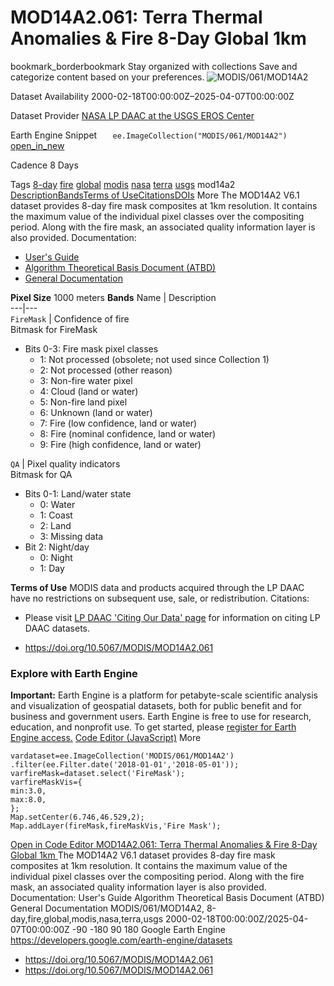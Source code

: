 
#  MOD14A2.061: Terra Thermal Anomalies & Fire 8-Day Global 1km 
bookmark_borderbookmark Stay organized with collections  Save and categorize content based on your preferences.
![MODIS/061/MOD14A2](https://developers.google.com/earth-engine/datasets/images/MODIS/MODIS_061_MOD14A2_sample.png) 

Dataset Availability
    2000-02-18T00:00:00Z–2025-04-07T00:00:00Z 

Dataset Provider
     [ NASA LP DAAC at the USGS EROS Center ](https://doi.org/10.5067/MODIS/MOD14A2.061) 

Earth Engine Snippet
     `    ee.ImageCollection("MODIS/061/MOD14A2")   ` [ open_in_new ](https://code.earthengine.google.com/?scriptPath=Examples:Datasets/MODIS/MODIS_061_MOD14A2) 

Cadence
    8 Days 

Tags
     [8-day](https://developers.google.com/earth-engine/datasets/tags/8-day) [fire](https://developers.google.com/earth-engine/datasets/tags/fire) [global](https://developers.google.com/earth-engine/datasets/tags/global) [modis](https://developers.google.com/earth-engine/datasets/tags/modis) [nasa](https://developers.google.com/earth-engine/datasets/tags/nasa) [terra](https://developers.google.com/earth-engine/datasets/tags/terra) [usgs](https://developers.google.com/earth-engine/datasets/tags/usgs)
mod14a2
[Description](https://developers.google.com/earth-engine/datasets/catalog/MODIS_061_MOD14A2#description)[Bands](https://developers.google.com/earth-engine/datasets/catalog/MODIS_061_MOD14A2#bands)[Terms of Use](https://developers.google.com/earth-engine/datasets/catalog/MODIS_061_MOD14A2#terms-of-use)[Citations](https://developers.google.com/earth-engine/datasets/catalog/MODIS_061_MOD14A2#citations)[DOIs](https://developers.google.com/earth-engine/datasets/catalog/MODIS_061_MOD14A2#dois) More
The MOD14A2 V6.1 dataset provides 8-day fire mask composites at 1km resolution. It contains the maximum value of the individual pixel classes over the compositing period. Along with the fire mask, an associated quality information layer is also provided.
Documentation:
  * [User's Guide](https://lpdaac.usgs.gov/documents/876/MOD14_User_Guide_v6.pdf)
  * [Algorithm Theoretical Basis Document (ATBD)](https://lpdaac.usgs.gov/documents/87/MOD14_ATBD.pdf)
  * [General Documentation](https://ladsweb.modaps.eosdis.nasa.gov/filespec/MODIS/61/MOD14A2)


**Pixel Size** 1000 meters 
**Bands**
Name | Description  
---|---  
`FireMask` | Confidence of fire  
Bitmask for FireMask
  * Bits 0-3: Fire mask pixel classes 
    * 1: Not processed (obsolete; not used since Collection 1)
    * 2: Not processed (other reason)
    * 3: Non-fire water pixel
    * 4: Cloud (land or water)
    * 5: Non-fire land pixel
    * 6: Unknown (land or water)
    * 7: Fire (low confidence, land or water)
    * 8: Fire (nominal confidence, land or water)
    * 9: Fire (high confidence, land or water)

  
`QA` | Pixel quality indicators  
Bitmask for QA
  * Bits 0-1: Land/water state 
    * 0: Water
    * 1: Coast
    * 2: Land
    * 3: Missing data
  * Bit 2: Night/day 
    * 0: Night
    * 1: Day

  
**Terms of Use**
MODIS data and products acquired through the LP DAAC have no restrictions on subsequent use, sale, or redistribution.
Citations:
  * Please visit [LP DAAC 'Citing Our Data' page](https://lpdaac.usgs.gov/citing_our_data) for information on citing LP DAAC datasets.


  * [ https://doi.org/10.5067/MODIS/MOD14A2.061 ](https://doi.org/10.5067/MODIS/MOD14A2.061)


### Explore with Earth Engine
**Important:** Earth Engine is a platform for petabyte-scale scientific analysis and visualization of geospatial datasets, both for public benefit and for business and government users. Earth Engine is free to use for research, education, and nonprofit use. To get started, please [register for Earth Engine access.](https://console.cloud.google.com/earth-engine)
[Code Editor (JavaScript)](https://developers.google.com/earth-engine/datasets/catalog/MODIS_061_MOD14A2#code-editor-javascript-sample) More
```
vardataset=ee.ImageCollection('MODIS/061/MOD14A2')
.filter(ee.Filter.date('2018-01-01','2018-05-01'));
varfireMask=dataset.select('FireMask');
varfireMaskVis={
min:3.0,
max:8.0,
};
Map.setCenter(6.746,46.529,2);
Map.addLayer(fireMask,fireMaskVis,'Fire Mask');
```
[ Open in Code Editor ](https://code.earthengine.google.com/?scriptPath=Examples:Datasets/MODIS/MODIS_061_MOD14A2)
[ MOD14A2.061: Terra Thermal Anomalies & Fire 8-Day Global 1km ](https://developers.google.com/earth-engine/datasets/catalog/MODIS_061_MOD14A2)
The MOD14A2 V6.1 dataset provides 8-day fire mask composites at 1km resolution. It contains the maximum value of the individual pixel classes over the compositing period. Along with the fire mask, an associated quality information layer is also provided. Documentation: User's Guide Algorithm Theoretical Basis Document (ATBD) General Documentation
MODIS/061/MOD14A2, 8-day,fire,global,modis,nasa,terra,usgs 
2000-02-18T00:00:00Z/2025-04-07T00:00:00Z
-90 -180 90 180 
Google Earth Engine
https://developers.google.com/earth-engine/datasets
  * [ https://doi.org/10.5067/MODIS/MOD14A2.061 ](https://doi.org/https://doi.org/10.5067/MODIS/MOD14A2.061)
  * [ https://doi.org/10.5067/MODIS/MOD14A2.061 ](https://doi.org/https://developers.google.com/earth-engine/datasets/catalog/MODIS_061_MOD14A2)


